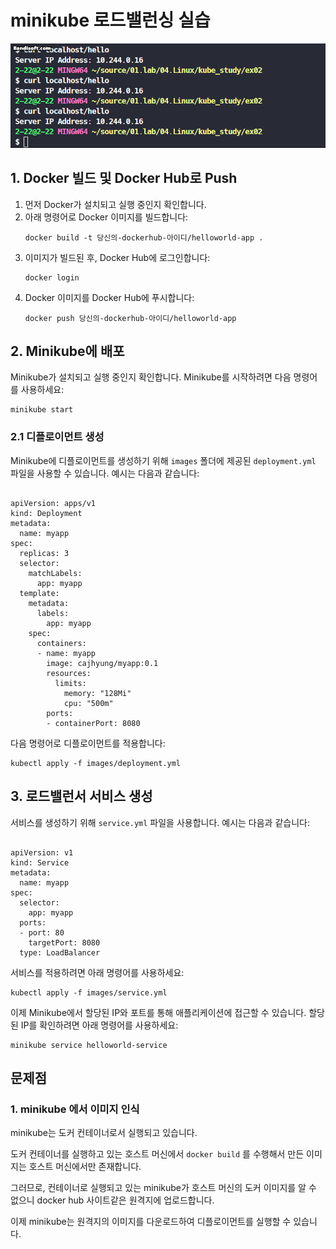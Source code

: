 <h1>minikube 로드밸런싱 실습</h1>

<img src="./images/demo.gif"/>

<h2>1. Docker 빌드 및 Docker Hub로 Push</h2>
<ol>
    <li>먼저 Docker가 설치되고 실행 중인지 확인합니다.</li>
    <li>아래 명령어로 Docker 이미지를 빌드합니다:
        <pre><code>docker build -t 당신의-dockerhub-아이디/helloworld-app .</code></pre>
    </li>
    <li>이미지가 빌드된 후, Docker Hub에 로그인합니다:
        <pre><code>docker login</code></pre>
    </li>
    <li>Docker 이미지를 Docker Hub에 푸시합니다:
        <pre><code>docker push 당신의-dockerhub-아이디/helloworld-app</code></pre>
    </li>
</ol>

<h2>2. Minikube에 배포</h2>
<p>Minikube가 설치되고 실행 중인지 확인합니다. Minikube를 시작하려면 다음 명령어를 사용하세요:</p>
<pre><code>minikube start</code></pre>

<h3>2.1 디플로이먼트 생성</h3>
<p>Minikube에 디플로이먼트를 생성하기 위해 <code>images</code> 폴더에 제공된 <code>deployment.yml</code> 파일을 사용할 수 있습니다. 예시는 다음과 같습니다:</p>
<pre><code>
apiVersion: apps/v1
kind: Deployment
metadata:
  name: myapp
spec:
  replicas: 3
  selector:
    matchLabels:
      app: myapp
  template:
    metadata:
      labels:
        app: myapp
    spec:
      containers:
      - name: myapp
        image: cajhyung/myapp:0.1
        resources:
          limits:
            memory: "128Mi"
            cpu: "500m"
        ports:
        - containerPort: 8080
</code></pre>
<p>다음 명령어로 디플로이먼트를 적용합니다:</p>
<pre><code>kubectl apply -f images/deployment.yml</code></pre>

<h2>3. 로드밸런서 서비스 생성</h2>
<p>서비스를 생성하기 위해 <code>service.yml</code> 파일을 사용합니다. 예시는 다음과 같습니다:</p>
<pre><code>
apiVersion: v1
kind: Service
metadata:
  name: myapp
spec:
  selector:
    app: myapp
  ports:
  - port: 80
    targetPort: 8080
  type: LoadBalancer
</code></pre>
<p>서비스를 적용하려면 아래 명령어를 사용하세요:</p>
<pre><code>kubectl apply -f images/service.yml</code></pre>
<p>이제 Minikube에서 할당된 IP와 포트를 통해 애플리케이션에 접근할 수 있습니다. 할당된 IP를 확인하려면 아래 명령어를 사용하세요:</p>
<pre><code>minikube service helloworld-service</code></pre>

## 문제점

### 1. minikube 에서 이미지 인식

minikube는 도커 컨테이너로서 실행되고 있습니다.

도커 컨테이너를 실행하고 있는 호스트 머신에서 `docker build` 를 수행해서 만든 이미지는 호스트 머신에서만 존재합니다.

그러므로, 컨테이너로 실행되고 있는 minikube가 호스트 머신의 도커 이미지를 알 수 없으니 docker hub 사이트같은 원격지에 업로드합니다.

이제 minikube는 원격지의 이미지를 다운로드하여 디플로이먼트를 실행할 수 있습니다.
